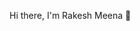 Hi there, I'm Rakesh Meena 👋


<!--
**RAKESH56782/RAKESH56782** is a ✨ _special_ ✨ repository because its `README.md` (this file) appears on your GitHub profile.
🧑‍💼About Me:
- 🔭 I’m a Textile and Fiber Enginneering graduated 2022.
- 🌱 I’m Data Enginner.
- 👯 I work in .py.
- 💬 talk to me about Data Engineering, Data science, Data Scientiest.
- 📫 How to reach me: rakeshmeena1932@gmaul.com
- ⚡ Fun fact: Estoy aprendiendo espanol.

